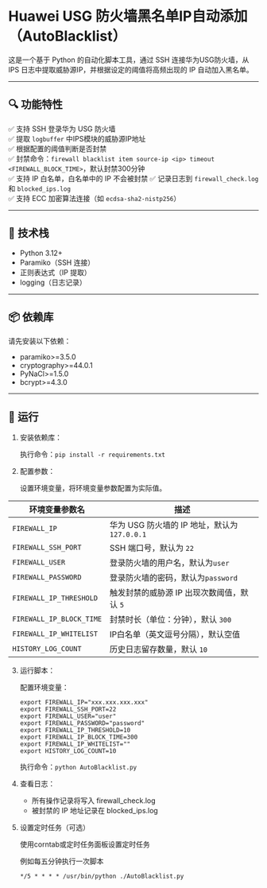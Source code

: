 # Huawei USG 防火墙黑名单IP自动添加（AutoBlacklist）

这是一个基于 Python 的自动化脚本工具，通过 SSH 连接华为USG防火墙，从 IPS 日志中提取威胁源IP，并根据设定的阈值将高频出现的 IP 自动加入黑名单。

---

## 🔍 功能特性

✅ 支持 SSH 登录华为 USG 防火墙  
✅ 提取 `logbuffer` 中IPS模块的威胁源IP地址  
✅ 根据配置的阈值判断是否封禁  
✅ 封禁命令：`firewall blacklist item source-ip <ip> timeout <FIREWALL_BLOCK_TIME>`，默认封禁300分钟  
✅ 支持 IP 白名单，白名单中的 IP 不会被封禁
✅ 记录日志到 `firewall_check.log` 和 `blocked_ips.log`  
✅ 支持 ECC 加密算法连接（如 `ecdsa-sha2-nistp256`）

---

## 🧰 技术栈

- Python 3.12+
- Paramiko（SSH 连接）
- 正则表达式（IP 提取）
- logging（日志记录）

---

## 📦 依赖库

请先安装以下依赖：
- paramiko>=3.5.0
- cryptography>=44.0.1
- PyNaCl>=1.5.0
- bcrypt>=4.3.0
                 
---

## 🚀 运行

1. 安装依赖库：

    执行命令：`pip install -r requirements.txt`
2. 配置参数：

    设置环境变量，将环境变量参数配置为实际值。

| 环境变量参数名                  | 描述                               |
|--------------------------|----------------------------------|
| `FIREWALL_IP`            | 华为 USG 防火墙的 IP 地址，默认为`127.0.0.1` |
| `FIREWALL_SSH_PORT`      | SSH 端口号，默认为 `22`                 |
| `FIREWALL_USER`          | 登录防火墙的用户名，默认为`user`              |
| `FIREWALL_PASSWORD`      | 登录防火墙的密码，默认为`password`           |
| `FIREWALL_IP_THRESHOLD`  | 触发封禁的威胁源 IP 出现次数阈值，默认 `5`        |
| `FIREWALL_IP_BLOCK_TIME` | 封禁时长（单位：分钟），默认 `300`             |
| `FIREWALL_IP_WHITELIST`  | IP白名单（英文逗号分隔），默认空值               |
| `HISTORY_LOG_COUNT`      | 历史日志留存数量，默认 `10`                 |

3. 运行脚本：
    
    配置环境变量：
    ```shell
    export FIREWALL_IP="xxx.xxx.xxx.xxx"
    export FIREWALL_SSH_PORT=22
    export FIREWALL_USER="user"
    export FIREWALL_PASSWORD="password"
    export FIREWALL_IP_THRESHOLD=10
    export FIREWALL_IP_BLOCK_TIME=300
    export FIREWALL_IP_WHITELIST=""
    export HISTORY_LOG_COUNT=10
    ```

    执行命令：`python AutoBlacklist.py`

4. 查看日志：

    - 所有操作记录将写入 firewall_check.log
    - 被封禁的 IP 地址记录在 blocked_ips.log

5. 设置定时任务（可选）

    使用corntab或定时任务面板设置定时任务

    例如每五分钟执行一次脚本

    `*/5 * * * * /usr/bin/python ./AutoBlacklist.py`